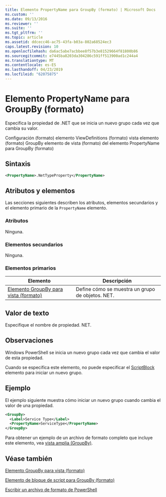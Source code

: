 ```yaml
---
title: Elemento PropertyName para GroupBy (formato) | Microsoft Docs
ms.custom: ''
ms.date: 09/13/2016
ms.reviewer: ''
ms.suite: ''
ms.tgt_pltfrm: ''
ms.topic: article
ms.assetid: ddcecc46-ac75-43fa-b03a-802a68524ec3
caps.latest.revision: 10
ms.openlocfilehash: da6ac5abe7acbbee8f57b3e81529664f81800b86
ms.sourcegitcommit: e7445ba8203da304286c591ff513900ad1c244a4
ms.translationtype: MT
ms.contentlocale: es-ES
ms.lasthandoff: 04/23/2019
ms.locfileid: "62075875"
---
```

# <a name="propertyname-element-for-groupby-format"></a>Elemento PropertyName para GroupBy (formato)

Especifica la propiedad de .NET que se inicia un nuevo grupo cada vez que cambia su valor.

Configuración (formato) elemento ViewDefinitions (formato) vista elemento (formato) GroupBy elemento de vista (formato) del elemento PropertyName para GroupBy (formato)

## <a name="syntax"></a>Sintaxis

```xml
<PropertyName>.NetTypeProperty</PropertyName>
```

## <a name="attributes-and-elements"></a>Atributos y elementos

Las secciones siguientes describen los atributos, elementos secundarios y el elemento primario de la `PropertyName` elemento.

### <a name="attributes"></a>Atributos

Ninguna.

### <a name="child-elements"></a>Elementos secundarios

Ninguna.

### <a name="parent-elements"></a>Elementos primarios

|Elemento|Descripción|
|-------------|-----------------|
|[Elemento GroupBy para vista (formato)](./groupby-element-for-view-format.md)|Define cómo se muestra un grupo de objetos. NET.|

## <a name="text-value"></a>Valor de texto

Especifique el nombre de propiedad. NET.

## <a name="remarks"></a>Observaciones

Windows PowerShell se inicia un nuevo grupo cada vez que cambia el valor de esta propiedad.

Cuando se especifica este elemento, no puede especificar el [ScriptBlock](./scriptblock-element-for-groupby-format.md) elemento para iniciar un nuevo grupo.

## <a name="example"></a>Ejemplo

El ejemplo siguiente muestra cómo iniciar un nuevo grupo cuando cambia el valor de una propiedad.

```xml
<GroupBy>
  <Label>Service Type</Label>
  <PropertyName>ServiceType</PropertyName>
</GroupBy>

```

Para obtener un ejemplo de un archivo de formato completo que incluye este elemento, vea [vista amplia (GroupBy)](./wide-view-groupby.md).

## <a name="see-also"></a>Véase también

[Elemento GroupBy para vista (formato)](./groupby-element-for-view-format.md)

[Elemento de bloque de script para GroupBy (formato)](./scriptblock-element-for-groupby-format.md)

[Escribir un archivo de formato de PowerShell](./writing-a-powershell-formatting-file.md)
